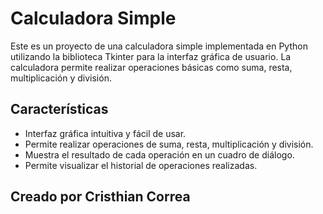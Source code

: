 # Calculadora Simple

Este es un proyecto de una calculadora simple implementada en Python utilizando la biblioteca Tkinter para la interfaz gráfica de usuario. La calculadora permite realizar operaciones básicas como suma, resta, multiplicación y división.

## Características

- Interfaz gráfica intuitiva y fácil de usar.
- Permite realizar operaciones de suma, resta, multiplicación y división.
- Muestra el resultado de cada operación en un cuadro de diálogo.
- Permite visualizar el historial de operaciones realizadas.

## Creado por Cristhian Correa
